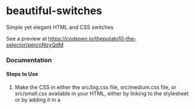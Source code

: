 # beautiful-switches
Simple yet elegant HTML and CSS switches

See a preview at https://codepen.io/thepotato10-the-selector/pen/oNzyQdM

### Documentation

#### Steps to Use
1. Make the CSS in either the src/big.css file, src/medium.css file, or src/small.css available in your HTML, either by linking to the stylesheet or by adding it in a <style> tag
2. Add the slider div with the following HTML code:
  ```
  <div class='slider-div-container' id='my-switch'>
    <div class='slider' id='my-switch-switch'></div>
  </div>
  ```
3. Add the following JS class to your HTML doc:
  ```
  class Switch {
      elementID = '';
      switchState = false;

      constructor (elementIDParam) {
          this.elementID = elementIDParam;
      }

      activateSwitch = () => {
          if (this.switchState) {
              document.querySelector(`#${this.elementID}-switch`).classList.remove('active');
              document.querySelector('#' + this.elementID).classList.remove('switch-div-container-active');
              this.switchState = false;
          } else {
              document.querySelector(`#${this.elementID}-switch`).classList.add('active');
              document.querySelector('#' + this.elementID).classList.add('switch-div-container-active');
              this.switchState = true;
          }
      }
  }
  ```
4. Make the switch interactive by adding the following JS to the HTML doc:
  ```
  const mySwitch = new Switch('my-switch');
  document.getElementById(mySwitch.elementID).addEventListener('click', () => mySwitch.activateSwitch());
  ```
5. And finished! You now have a working and beautiful slider on your website or webapp. Currently, the pixel values are hardcoded, but I'm working on making them reflexive

6. If you want to read the value of the slider, get it with the code `mySwitch.switchState`

#### Differences in CSS
There is a selection of 3 css files that you can use with these sliders. All are exactly the same, except for their sizes.

The file titled big.css makes the sliders 400px long by 100px high

The file titled normal.css makes the sliders 200px long and 50px high

And the file titled small.css makes the sliders 100px long by 25px high

